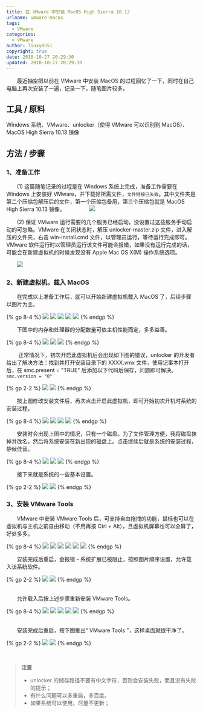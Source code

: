 ```yaml
---
title: 在 VMware 中安装 MacOS High Sierra 10.13
urlname: vmware-macos
tags:
  - VMware
categories:
  - VMware
author: liuxy0551
copyright: true
date: 2018-10-27 20:29:30
updated: 2018-10-27 20:29:30
---
```



&emsp;&emsp;最近抽空把以前在 VMware 中安装 MacOS 的过程回忆了一下，同时在自己电脑上再次安装了一遍，记录一下，随笔图片较多。
<!--more-->


## 工具 / 原料

Windows 系统、VMware、unlocker（使得 VMware 可以识别到 MacOS）、MacOS High Sierra 10.13 镜像


## 方法 / 步骤

### 1、准备工作

　　(1) 这篇随笔记录的过程是在 Windows 系统上完成，准备工作需要在 Windows 上安装好 VMware，并下载好所需文件，`文件链接已失效`。其中文件夹是第二个压缩包解压后的文件，第一个压缩包备用，第三个压缩包就是 MacOS High Sierra 10.13 镜像。
　　
　　![](https://images-hosting.liuxianyu.cn/posts/vmware-macos/36.png)

　　(2) 保证 VMware 运行需要的几个服务已经启动，没设置过这些服务手动启动的可忽略。VMware 在关闭状态时，解压 unlocker-master.zip 文件，进入解压的文件夹，右击 win-install.cmd 文件，以管理员运行，等待运行完成即可。VMware 软件运行时以管理员运行该文件可能会报错，如果没有运行完成的话，可能会在新建虚拟机的时候发现没有 Apple Mac OS X(M) 操作系统选项。

　　![](https://images-hosting.liuxianyu.cn/posts/vmware-macos/1.png)

### 2、新建虚拟机，载入 MacOS

　　在完成以上准备工作后，就可以开始新建虚拟机载入 MacOS 了，后续步骤以图片为主。

{% gp 8-4 %}
![](https://images-hosting.liuxianyu.cn/posts/vmware-macos/2.png)
![](https://images-hosting.liuxianyu.cn/posts/vmware-macos/3.png)
![](https://images-hosting.liuxianyu.cn/posts/vmware-macos/4.png)
![](https://images-hosting.liuxianyu.cn/posts/vmware-macos/5.png)
![](https://images-hosting.liuxianyu.cn/posts/vmware-macos/6.png)
{% endgp %}

　　下图中的内存和处理器的分配数量可依主机性能而定，多多益善。

{% gp 8-4 %}
![](https://images-hosting.liuxianyu.cn/posts/vmware-macos/7.png)
![](https://images-hosting.liuxianyu.cn/posts/vmware-macos/8.png)
![](https://images-hosting.liuxianyu.cn/posts/vmware-macos/9.png)
{% endgp %}

　　    正常情况下，初次开启此虚拟机后会出现如下图的错误，unlocker 的开发者给出了解决方法：找到并打开安装目录下的 XXXX.vmx 文件，使用记事本打开后，在 smc.present = "TRUE" 后添加以下代码后保存，问题即可解决。
    ```
    smc.version = "0"
    ```

{% gp 2-2 %}
![](https://images-hosting.liuxianyu.cn/posts/vmware-macos/10.png)
![](https://images-hosting.liuxianyu.cn/posts/vmware-macos/11.png)
{% endgp %}

　　按上图修改安装文件后，再次点击开启此虚拟机，即可开始初次开机时系统的安装过程。

{% gp 8-4 %}
![](https://images-hosting.liuxianyu.cn/posts/vmware-macos/12.png)
![](https://images-hosting.liuxianyu.cn/posts/vmware-macos/13.png)
![](https://images-hosting.liuxianyu.cn/posts/vmware-macos/14.png)
![](https://images-hosting.liuxianyu.cn/posts/vmware-macos/15.png)
{% endgp %}

　　安装时会出现上图中的情况，只有一个磁盘。为了文件管理方便，我将磁盘抹掉并改名，然后将系统安装在新出现的磁盘上。点击继续后就是系统的安装过程，静候佳音。

{% gp 8-4 %}
![](https://images-hosting.liuxianyu.cn/posts/vmware-macos/16.png)
![](https://images-hosting.liuxianyu.cn/posts/vmware-macos/17.png)
![](https://images-hosting.liuxianyu.cn/posts/vmware-macos/18.png)
{% endgp %}

　　接下来就是系统的一些基本设置。

{% gp 2-2 %}
![](https://images-hosting.liuxianyu.cn/posts/vmware-macos/19.png)
![](https://images-hosting.liuxianyu.cn/posts/vmware-macos/20.png)
{% endgp %}

### 3、安装 VMware Tools

&emsp;&emsp;VMware 中安装 VMware Tools 后，可支持自由拖拽的功能，鼠标也可以在虚拟机与主机之前自由移动（不用再按 Ctrl + Alt），且虚拟机屏幕也可以全屏了，好处多多。

{% gp 8-4 %}
![](https://images-hosting.liuxianyu.cn/posts/vmware-macos/21.png)
![](https://images-hosting.liuxianyu.cn/posts/vmware-macos/22.png)
![](https://images-hosting.liuxianyu.cn/posts/vmware-macos/23.png)
![](https://images-hosting.liuxianyu.cn/posts/vmware-macos/24.png)
![](https://images-hosting.liuxianyu.cn/posts/vmware-macos/25.png)
![](https://images-hosting.liuxianyu.cn/posts/vmware-macos/26.png)
{% endgp %}

　　安装完成后重启，会报错 - 系统扩展已被阻止，按照图片顺序设置，允许载入该系统软件。

{% gp 2-2 %}
![](https://images-hosting.liuxianyu.cn/posts/vmware-macos/27.png)
![](https://images-hosting.liuxianyu.cn/posts/vmware-macos/28.png)
{% endgp %}

<br>
　　允许载入后按上述步骤重新安装 VMware Tools。

{% gp 8-4 %}
![](https://images-hosting.liuxianyu.cn/posts/vmware-macos/29.png)
![](https://images-hosting.liuxianyu.cn/posts/vmware-macos/30.png)
![](https://images-hosting.liuxianyu.cn/posts/vmware-macos/31.png)
![](https://images-hosting.liuxianyu.cn/posts/vmware-macos/32.png)
![](https://images-hosting.liuxianyu.cn/posts/vmware-macos/33.png)
{% endgp %}

<br>
　　安装完成后重启，按下图推出“ VMware Tools ”，这样桌面就很干净了。

{% gp 2-2 %}
![](https://images-hosting.liuxianyu.cn/posts/vmware-macos/34.png)
![](https://images-hosting.liuxianyu.cn/posts/vmware-macos/35.png)
{% endgp %}

<br>

>**注意**
>* unlocker 的储存路径不要有中文字符，否则会安装失败，而且没有失败的提示；
>* 有什么问题可以多重启，多百度。
>* 如果系统可以使用，尽量不更新；
